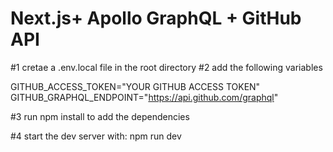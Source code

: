 # Next.js+ Apollo GraphQL + GitHub API

#1 cretae a .env.local file in the root directory
#2 add the following variables

GITHUB_ACCESS_TOKEN="YOUR GITHUB ACCESS TOKEN"
GITHUB_GRAPHQL_ENDPOINT="https://api.github.com/graphql"

#3 run npm install to add the dependencies 

#4 start the dev server with:
npm run dev


